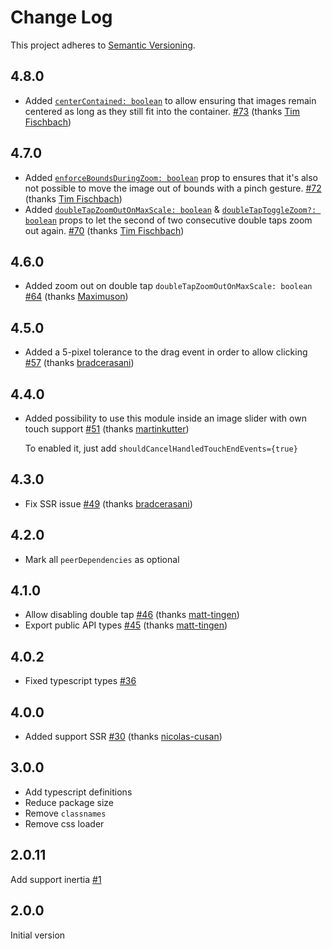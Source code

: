 # Change Log

This project adheres to [Semantic Versioning](http://semver.org/).

## 4.8.0

- Added [`centerContained: boolean`](https://github.com/retyui/react-quick-pinch-zoom/blob/master/docs/api/README.md#enforceboundsduringzoom-boolean) to allow ensuring that images remain centered as long as they still fit into the container. [#73](https://github.com/retyui/react-quick-pinch-zoom/pull/73) (thanks [Tim Fischbach](https://github.com/tf))

## 4.7.0

- Added [`enforceBoundsDuringZoom: boolean`](https://github.com/retyui/react-quick-pinch-zoom/blob/master/docs/api/README.md#enforceboundsduringzoom-boolean) prop to ensures that it's also not possible to move the image out of bounds with a pinch gesture. [#72](https://github.com/retyui/react-quick-pinch-zoom/pull/72) (thanks [Tim Fischbach](https://github.com/tf))
- Added [`doubleTapZoomOutOnMaxScale: boolean`](https://github.com/retyui/react-quick-pinch-zoom/blob/master/docs/api/README.md#doubletapzoomoutonmaxscale-boolean) & [`doubleTapToggleZoom?: boolean`](https://github.com/retyui/react-quick-pinch-zoom/blob/master/docs/api/README.md#doubletaptogglezoom-boolean) props to let the second of two consecutive double taps zoom out again. [#70](https://github.com/retyui/react-quick-pinch-zoom/pull/70) (thanks [Tim Fischbach](https://github.com/tf))

## 4.6.0

- Added zoom out on double tap `doubleTapZoomOutOnMaxScale: boolean` [#64](https://github.com/retyui/react-quick-pinch-zoom/pull/64) (thanks [Maximuson](https://github.com/Maximuson))

## 4.5.0

- Added a 5-pixel tolerance to the drag event in order to allow clicking [#57](https://github.com/retyui/react-quick-pinch-zoom/pull/57) (thanks [bradcerasani](https://github.com/bradcerasani))

## 4.4.0

- Added possibility to use this module inside an image slider with own touch support   [#51](https://github.com/retyui/react-quick-pinch-zoom/issues/51) (thanks [martinkutter](https://github.com/martinkutter))

  To enabled it, just add `shouldCancelHandledTouchEndEvents={true}`

## 4.3.0

- Fix SSR issue [#49](https://github.com/retyui/react-quick-pinch-zoom/pull/49) (thanks [bradcerasani](https://github.com/bradcerasani))

## 4.2.0

- Mark all `peerDependencies` as optional

## 4.1.0

- Allow disabling double tap [#46](https://github.com/retyui/react-quick-pinch-zoom/pull/46) (thanks [matt-tingen](https://github.com/matt-tingen))
- Export public API types [#45](https://github.com/retyui/react-quick-pinch-zoom/pull/45) (thanks [matt-tingen](https://github.com/matt-tingen))

## 4.0.2

- Fixed typescript types [#36](https://github.com/retyui/react-quick-pinch-zoom/issues/36)

## 4.0.0

- Added support SSR [#30](https://github.com/retyui/react-quick-pinch-zoom/pull/30) (thanks [nicolas-cusan](https://github.com/nicolas-cusan))

## 3.0.0

- Add typescript definitions
- Reduce package size
- Remove `classnames`
- Remove css loader

## 2.0.11

Add support inertia [#1](https://github.com/retyui/react-quick-pinch-zoom/pull/1)

## 2.0.0

Initial version
